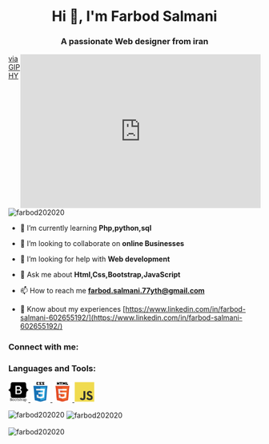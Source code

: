 <h1 align="center">Hi 👋, I'm Farbod Salmani</h1>
<h3 align="center">A passionate Web designer from iran</h3>
<iframe src="https://giphy.com/embed/SpopD7IQN2gK3qN4jS" align="right" width="480px" height="307px" frameBorder="0" class="giphy-embed" allowFullScreen></iframe><p><a href="https://giphy.com/gifs/website-SpopD7IQN2gK3qN4jS">via GIPHY</a></p>
<p align="left"> <img src="https://komarev.com/ghpvc/?username=farbod202020&label=Profile%20views&color=0e75b6&style=flat" alt="farbod202020" /> </p>

- 🌱 I’m currently learning **Php,python,sql**

- 👯 I’m looking to collaborate on **online Businesses**

- 🤝 I’m looking for help with **Web development**

- 💬 Ask me about **Html,Css,Bootstrap,JavaScript**

- 📫 How to reach me **farbod.salmani.77yth@gmail.com**

- 📄 Know about my experiences [https://www.linkedin.com/in/farbod-salmani-602655192/](https://www.linkedin.com/in/farbod-salmani-602655192/)

<h3 align="left">Connect with me:</h3>
<p align="left">
</p>

<h3 align="left">Languages and Tools:</h3>
<p align="left"> <a href="https://getbootstrap.com" target="_blank" rel="noreferrer"> <img src="https://raw.githubusercontent.com/devicons/devicon/master/icons/bootstrap/bootstrap-plain-wordmark.svg" alt="bootstrap" width="40" height="40"/> </a> <a href="https://www.w3schools.com/css/" target="_blank" rel="noreferrer"> <img src="https://raw.githubusercontent.com/devicons/devicon/master/icons/css3/css3-original-wordmark.svg" alt="css3" width="40" height="40"/> </a> <a href="https://www.w3.org/html/" target="_blank" rel="noreferrer"> <img src="https://raw.githubusercontent.com/devicons/devicon/master/icons/html5/html5-original-wordmark.svg" alt="html5" width="40" height="40"/> </a> <a href="https://developer.mozilla.org/en-US/docs/Web/JavaScript" target="_blank" rel="noreferrer"> <img src="https://raw.githubusercontent.com/devicons/devicon/master/icons/javascript/javascript-original.svg" alt="javascript" width="40" height="40"/> </a> </p>

<p><img align="left" src="https://github-readme-stats.vercel.app/api/top-langs?username=farbod202020&show_icons=true&locale=en&layout=compact" alt="farbod202020" /></p>

<p>&nbsp;<img align="center" src="https://github-readme-stats.vercel.app/api?username=farbod202020&show_icons=true&locale=en" alt="farbod202020" /></p>

<p><img align="center" src="https://github-readme-streak-stats.herokuapp.com/?user=farbod202020&" alt="farbod202020" /></p>
